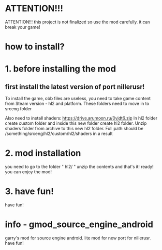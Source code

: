 # ATTENTION!!!
ATTENTION!!! this project is not finalized so use the mod carefully. it can break your game!


# how to install?

# 1. before installing the mod
first install the latest version of port nillerusr!
-
To install the game, obb files are useless, you need to take game content from Steam version - hl2 and platform. These folders need to move in to srceng folder

Also need to install shaders: https://drive.arumoon.ru/0vjdt6.zip
In hl2 folder create custom folder and inside this new folder create hl2 folder. Unzip shaders folder from archive to this new hl2 folder. Full path should be /something/srceng/hl2/custom/hl2/shaders in a result 


# 2. mod installation
you need to go to the folder " hl2/ "
unzip the contents and that's it! ready! you can enjoy the mod!
# 3. have fun!
have fun!

# info - gmod_source_engine_android
garry's mod for source engine android. lite mod for new port for nillerusr. have fun!
